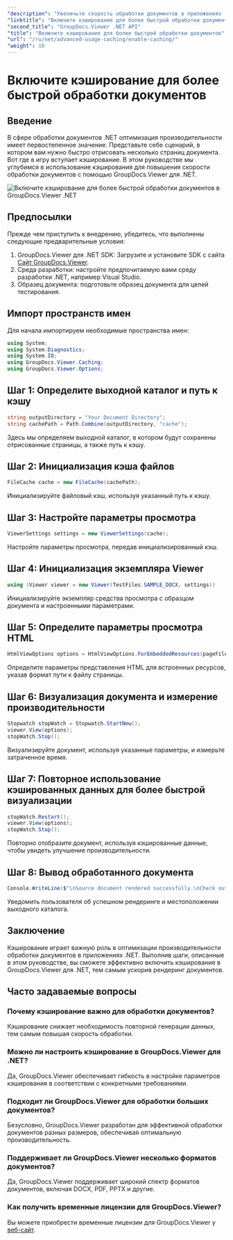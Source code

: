 ```yaml
---
"description": "Увеличьте скорость обработки документов в приложениях .NET с GroupDocs.Viewer, используя кэширование. Оптимизируйте производительность без усилий."
"linktitle": "Включите кэширование для более быстрой обработки документов"
"second_title": "GroupDocs.Viewer .NET API"
"title": "Включите кэширование для более быстрой обработки документов"
"url": "/ru/net/advanced-usage-caching/enable-caching/"
"weight": 10
---
```


# Включите кэширование для более быстрой обработки документов

## Введение
В сфере обработки документов .NET оптимизация производительности имеет первостепенное значение. Представьте себе сценарий, в котором вам нужно быстро отрисовать несколько страниц документа. Вот где в игру вступает кэширование. В этом руководстве мы углубимся в использование кэширования для повышения скорости обработки документов с помощью GroupDocs.Viewer для .NET.

![Включите кэширование для более быстрой обработки документов в GroupDocs.Viewer .NET](/viewer/advanced-usage/enable-caching-faster-document-processing-img.png)

## Предпосылки
Прежде чем приступить к внедрению, убедитесь, что выполнены следующие предварительные условия:
1. GroupDocs.Viewer для .NET SDK: Загрузите и установите SDK с сайта [Сайт GroupDocs.Viewer](https://releases.groupdocs.com/viewer/net/).
2. Среда разработки: настройте предпочитаемую вами среду разработки .NET, например Visual Studio.
3. Образец документа: подготовьте образец документа для целей тестирования.

## Импорт пространств имен
Для начала импортируем необходимые пространства имен:
```csharp
using System;
using System.Diagnostics;
using System.IO;
using GroupDocs.Viewer.Caching;
using GroupDocs.Viewer.Options;
```

## Шаг 1: Определите выходной каталог и путь к кэшу
```csharp
string outputDirectory = "Your Document Directory";
string cachePath = Path.Combine(outputDirectory, "cache");
```
Здесь мы определяем выходной каталог, в котором будут сохранены отрисованные страницы, а также путь к кэшу.
## Шаг 2: Инициализация кэша файлов
```csharp
FileCache cache = new FileCache(cachePath);
```
Инициализируйте файловый кэш, используя указанный путь к кэшу.
## Шаг 3: Настройте параметры просмотра
```csharp
ViewerSettings settings = new ViewerSettings(cache);
```
Настройте параметры просмотра, передав инициализированный кэш.
## Шаг 4: Инициализация экземпляра Viewer
```csharp
using (Viewer viewer = new Viewer(TestFiles.SAMPLE_DOCX, settings))
```
Инициализируйте экземпляр средства просмотра с образцом документа и настроенными параметрами.
## Шаг 5: Определите параметры просмотра HTML
```csharp
HtmlViewOptions options = HtmlViewOptions.ForEmbeddedResources(pageFilePathFormat);
```
Определите параметры представления HTML для встроенных ресурсов, указав формат пути к файлу страницы.
## Шаг 6: Визуализация документа и измерение производительности
```csharp
Stopwatch stopWatch = Stopwatch.StartNew();
viewer.View(options);
stopWatch.Stop();
```
Визуализируйте документ, используя указанные параметры, и измерьте затраченное время.
## Шаг 7: Повторное использование кэшированных данных для более быстрой визуализации
```csharp
stopWatch.Restart();
viewer.View(options);
stopWatch.Stop();
```
Повторно отобразите документ, используя кэшированные данные, чтобы увидеть улучшение производительности.
## Шаг 8: Вывод обработанного документа
```csharp
Console.WriteLine($"\nSource document rendered successfully.\nCheck output in {outputDirectory}.");
```
Уведомить пользователя об успешном рендеринге и местоположении выходного каталога.

## Заключение
Кэширование играет важную роль в оптимизации производительности обработки документов в приложениях .NET. Выполнив шаги, описанные в этом руководстве, вы сможете эффективно включить кэширование в GroupDocs.Viewer для .NET, тем самым ускорив рендеринг документов.
## Часто задаваемые вопросы
### Почему кэширование важно для обработки документов?
Кэширование снижает необходимость повторной генерации данных, тем самым повышая скорость обработки.
### Можно ли настроить кэширование в GroupDocs.Viewer для .NET?
Да, GroupDocs.Viewer обеспечивает гибкость в настройке параметров кэширования в соответствии с конкретными требованиями.
### Подходит ли GroupDocs.Viewer для обработки больших документов?
Безусловно, GroupDocs.Viewer разработан для эффективной обработки документов разных размеров, обеспечивая оптимальную производительность.
### Поддерживает ли GroupDocs.Viewer несколько форматов документов?
Да, GroupDocs.Viewer поддерживает широкий спектр форматов документов, включая DOCX, PDF, PPTX и другие.
### Как получить временные лицензии для GroupDocs.Viewer?
Вы можете приобрести временные лицензии для GroupDocs.Viewer у [веб-сайт](https://purchase.groupdocs.com/temporary-license/).